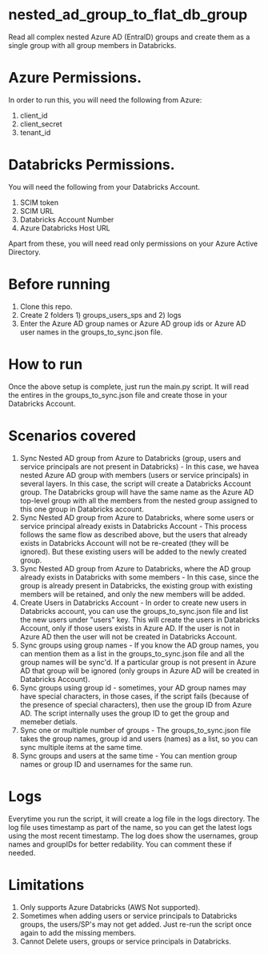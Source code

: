 # nested_ad_group_to_flat_db_group
Read all complex nested Azure AD (EntraID) groups and create them as a single group with all group members in Databricks.

# Azure Permissions.
In order to run this, you will need the following from Azure:
1. client_id
2. client_secret
3. tenant_id

# Databricks Permissions.
You will need the following from your Databricks Account.
1. SCIM token
2. SCIM URL
3. Databricks Account Number
4. Azure Databricks Host URL

Apart from these, you will need read only permissions on your Azure Active Directory.

# Before running
1. Clone this repo.
2. Create 2 folders 1) groups_users_sps and 2) logs
3. Enter the Azure AD group names or Azure AD group ids or Azure AD user names in the groups_to_sync.json file.

# How to run
Once the above setup is complete, just run the main.py script. It will read the entires in the groups_to_sync.json file and 
create those in your Databricks Account.

# Scenarios covered
1. Sync Nested AD group from Azure to Databricks (group, users and service principals are not present in Databricks) - In this case, we havea  nested Azure AD group with members (users or service principals) in several layers. In this case, the script will create a Databricks Account group. The Databricks group will have the same name as the Azure AD top-level group with all the members from the nested group assigned to this one group in Databricks account.
2. Sync Nested AD group from Azure to Databricks, where some users or service principal already exists in Databricks Account - This process follows the same flow as described above, but the users that already exists in Databricks Account will not be re-created (they will be ignored). But these existing users will be added to the newly created group.
3. Sync Nested AD group from Azure to Databricks, where the AD group already exists in Databricks with some members - In this case, since the group is already present in Databricks, the existing group with existing members will be retained, and only the new members will be added.
4. Create Users in Databricks Account - In order to create new users in Databricks account, you can use the groups_to_sync.json file and list the new users under "users" key. This will create the users in Databricks Account, only if those users exists in Azure AD. If the user is not in Azure AD then the user will not be created in Databricks Account.
5. Sync groups using group names - If you know the AD group names, you can mention them as a list in the groups_to_sync.json file and all the group names will be sync'd. If a particular group is not present in Azure AD that group will be ignored (only groups in Azure AD will be created in Databricks Account).
6. Sync groups using group id - sometimes, your AD group names may have special characters, in those cases, if the script fails (because of the presence of special characters), then use the group ID from Azure AD. The script internally uses the group ID to get the group and memeber detials.
7. Sync one or multiple number of groups - The groups_to_sync.json file takes the group names, group id and users (names) as a list, so you can sync multiple items at the same time.
8. Sync groups and users at the same time - You can mention group names or group ID and usernames for the same run. 

# Logs
Everytime you run the script, it will create a log file in the logs directory. The log file uses timestamp as part of the name, so you can get the latest logs using the most recent timestamp. The log does show the usernames, group names and groupIDs for better redability. You can comment these if needed.

# Limitations
1. Only supports Azure Databricks (AWS Not supported).
2. Sometimes when adding users or service principals to Databricks groups, the users/SP's may not get added. Just re-run the script once again to add the missing members.
3. Cannot Delete users, groups or service principals in Databricks.
